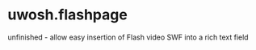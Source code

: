 uwosh.flashpage
===============

unfinished - allow easy insertion of Flash video SWF into a rich text field
